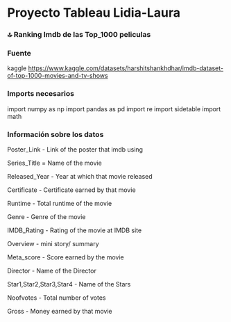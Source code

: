 # Proyecto Tableau Lidia-Laura


### 🔝 Ranking Imdb de las Top_1000 peliculas

### Fuente
kaggle https://www.kaggle.com/datasets/harshitshankhdhar/imdb-dataset-of-top-1000-movies-and-tv-shows

### Imports necesarios

import numpy as np
import pandas as pd
import re
import sidetable
import math

### Información sobre los datos

Poster_Link - Link of the poster that imdb using

Series_Title = Name of the movie

Released_Year - Year at which that movie released

Certificate - Certificate earned by that movie

Runtime - Total runtime of the movie

Genre - Genre of the movie

IMDB_Rating - Rating of the movie at IMDB site

Overview - mini story/ summary

Meta_score - Score earned by the movie

Director - Name of the Director

Star1,Star2,Star3,Star4 - Name of the Stars

Noofvotes - Total number of votes

Gross - Money earned by that movie
